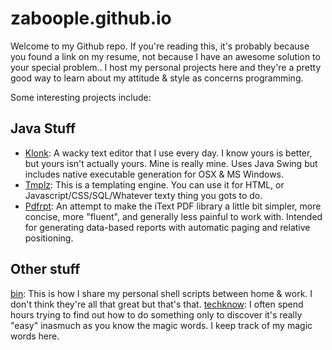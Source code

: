 # zaboople.github.io
Welcome to my Github repo. If you're reading this, it's probably because you found a link on my resume, not because I have an awesome solution to your special problem.. I host my personal projects here and they're a pretty good way to learn about my attitude & style as concerns programming.

Some interesting projects include:

## Java Stuff
- [Klonk](https://github.com/zaboople/klonk): A wacky text editor that I use every day. I know yours is better, but yours isn't actually yours. Mine is really mine. Uses Java Swing but includes native executable generation for OSX & MS Windows.
- [Tmplz](https://github.com/zaboople/tmplz): This is a templating engine. You can use it for HTML, or Javascript/CSS/SQL/Whatever texty thing you gots to do.
- [Pdfrpt](https://github.com/zaboople/pdfrpt): An attempt to make the iText PDF library a little bit simpler, more concise, more "fluent", and generally less painful to work with. Intended for generating data-based reports with automatic paging and relative positioning.

## Other stuff
[bin](https://github.com/zaboople/bin): This is how I share my personal shell scripts between home & work. I don't think they're all that great but that's that.
[techknow](https://github.com/zaboople/techknow): I often spend hours trying to find out how to do something only to discover it's really "easy" inasmuch as you know the magic words. I keep track of my magic words here.

